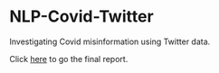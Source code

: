 # NLP-Covid-Twitter
 Investigating Covid misinformation using Twitter data.
 
 Click <a href="https://nbviewer.jupyter.org/github/rypoll/NLP-Twitter-Data/blob/main/04%20-%20Clean%20version%20with%20comments.ipynb">here</a> to go the final report.
 
 

